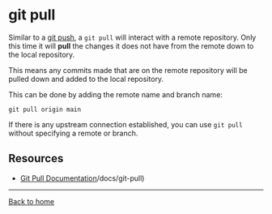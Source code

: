 # git pull 

Similar to a [git push](./PUSH.md), a `git pull` will interact with a remote repository. Only this time it will **pull** the changes it does not have from the remote down to the local repository. 

This means any commits made that are on the remote repository will be pulled down and added to the local repository. 

This can be done by adding the remote name and branch name: 
```
git pull origin main
```

If there is any upstream connection established, you can use `git pull` without specifying a remote or branch. 

## Resources 

- [Git Pull Documentation](https://git-scm.com)/docs/git-pull)

---

[Back to home](../README.md)
